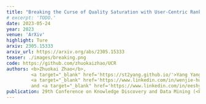 ```yaml
---
title: "Breaking the Curse of Quality Saturation with User-Centric Ranking"
# excerpt: 'TODO.'
date: 2023-05-24
year: 2023
venue: 'ArXiv'
highlight: Ture
arxiv: 2305.15333
arxiv_url: https://arxiv.org/abs/2305.15333
teaser: ./images/breaking.png
code: https://github.com/zhuokaizhao/UCR
authors: <b>Zhuokai Zhao</b>,
         <a target="_blank" href='https://st2yang.github.io/'>Yang Yang</a>,
         <a target="_blank" href='https://www.linkedin.com/in/wenjie-hu-a7661b13a'>Wenjie Hu</a>,
         and <a target="_blank" href='https://www.linkedin.com/in/eeshyang'>Shuang Yang</a>
publication: 29th Conference on Knowledge Discovery and Data Mining (<b>KDD</b>)
---
```

